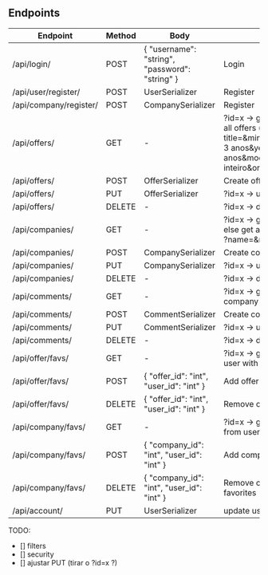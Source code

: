 ## Endpoints

| Endpoint | Method | Body | Description |
| --- | --- | --- | --- |
| /api/login/ | POST | { "username": "string", "password": "string" } | Login |
| /api/user/register/ | POST | UserSerializer | Register |
| /api/company/register/ | POST | CompanySerializer | Register |
| /api/offers/ | GET | - | ?id=x -> get offer with id x, else get all offers (with filters)?title=&min=0&max=300&years=0-3 anos&years=3-5 anos&model=Remoto&type=Tempo inteiro&order=0|
| /api/offers/ | POST | OfferSerializer | Create offer |
| /api/offers/ | PUT | OfferSerializer | ?id=x -> update offer with id x |
| /api/offers/ | DELETE | - | ?id=x -> delete offer with id x |
| /api/companies/ | GET | - | ?id=x -> get company with id x, else get all companies (with filters) ?name=&rating=0&order=0|
| /api/companies/ | POST | CompanySerializer | Create company |
| /api/companies/ | PUT | CompanySerializer | ?id=x -> update company with id x |
| /api/companies/ | DELETE | - | ?id=x -> delete company with id x |
| /api/comments/ | GET | - | ?id=x -> get comments from company with id x |
| /api/comments/ | POST | CommentSerializer | Create comment |
| /api/comments/ | PUT | CommentSerializer | ?id=x -> update comment with id x |
| /api/comments/ | DELETE | - | ?id=x -> delete comment with id x |
| /api/offer/favs/ | GET | - | ?id=x -> get favourite offers from user with id x |
| /api/offer/favs/ | POST | { "offer_id": "int", "user_id": "int" } | Add offer to user's favorites |
| /api/offer/favs/ | DELETE| { "offer_id": "int", "user_id": "int" } | Remove offer from user's favorites |
| /api/company/favs/ | GET | - | ?id=x -> gets favourite companies from user with id x |
| /api/company/favs/ | POST | { "company_id": "int", "user_id": "int" } | Add company to user's favorites |
| /api/company/favs/ | DELETE| { "company_id": "int", "user_id": "int" } | Remove company from user's favorites |
| /api/account/ | PUT | UserSerializer | update user account |

TODO:
- [] filters
- [] security
- [] ajustar PUT (tirar o ?id=x ?)